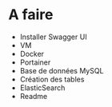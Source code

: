 A faire
======

* Installer Swagger UI
* VM
* Docker
* Portainer
* Base de données MySQL
* Création des tables
* ElasticSearch
* Readme
